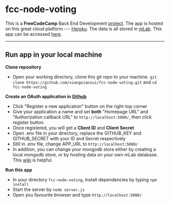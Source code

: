 fcc-node-voting
===================

This is a **FreeCodeCamp** Back End Development [project](https://www.freecodecamp.com/challenges/build-a-voting-app).
The app is hosted on this great cloud platform --- [Heroku](https://www.heroku.com).
The data is all stored in [mLab](https://mlab.com).
This app can be accessed [here](https://rocky-reaches-39900.herokuapp.com/).

----------


Run app in your local machine
-------------
**Clone repository**

- Open your working directory, clone this git repo to your machine.
`git clone https://github.com/xiangxianzui/fcc-node-voting.git` and `cd fcc-node-voting`

**Create an OAuth application in [Github](https://github.com/settings/developers)**

 - Click "Register a new application" button on the right-top corner
 - Give your application a name and set **both** "Homepage URL" and "Authorization callback URL" to `http://localhost:5000/`, then click register button
 - Once registered, you will get a **Client ID** and **Client Secret**
 - Open .env file in your directory, replace the GITHUB_KEY and GITHUB_SECRET with your ID and Secret respectively
 - Still in .env file, change APP_URL to `http://localhost:5000/`
 - In addition, you can change your mongodb store either by creating a local mongodb store, or by hosting data on your own mLab database. This [wiki](https://github.com/FreeCodeCamp/FreeCodeCamp/wiki/Using-MongoDB-And-Deploying-To-Heroku) is helpful.
 
**Run this app**

 - In your directory `fcc-node-voting`, install dependencies by typing `npm install`
 - Start the server by `node server.js`
 - Open you favourite browser and type `http://localhost:5000/`